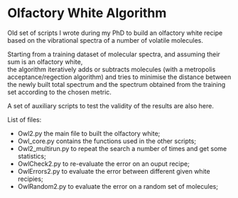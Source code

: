 # Olfactory White Algorithm

Old set of scripts I wrote during my PhD to build an olfactory white recipe based on the vibrational spectra
of a number of volatile molecules. 

Starting from a training dataset of molecular spectra, and assuming their sum is an olfactory white,  
the algorithm iteratively adds or subtracts molecules (with a metropolis acceptance/regection algorithm)
and tries to minimise the distance between the newly built total spectrum and the spectrum 
obtained from the training set according to the chosen metric. 

A set of auxiliary scripts to test the validity of the results are also here.

List of files:

- Owl2.py the main file to built the olfactory white;
- Owl_core.py contains the functions used in the other scripts;
- Owl2_multirun.py to repeat the search a number of times and get some statistics;
- OwlCheck2.py to re-evaluate the error on an ouput recipe;
- OwlErrors2.py to evaluate the error between different given white recipies;
- OwlRandom2.py to evaluate the error on a random set of molecules;
